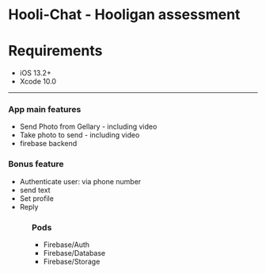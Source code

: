 # Hooli-Chat - Hooligan assessment


<h1>Requirements</h1>

<ul>
  <li>iOS 13.2+</li>
  <li>Xcode 10.0</li>
</ul>

<hr>

<h3>App main features</h3>
<ul>
        <li>Send Photo from Gellary - including video</li>
        <li>Take photo to send - including video</li>
        <li>firebase backend</li>
    </ul>

<h3>Bonus feature</h3>
    <ul>
        <li>Authenticate user: via phone number</li>
        <li>send text</li>
        <li>Set profile</li>
        <li>Reply</li>
    <ul>
    
<h3>Pods</h3>
    <ul>
        <li>Firebase/Auth</li>
        <li>Firebase/Database</li>
        <li>Firebase/Storage</li>
    <ul>
    
